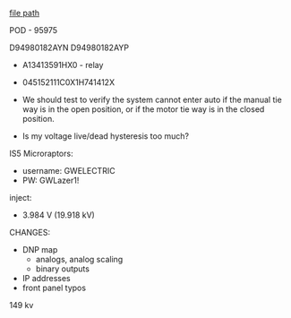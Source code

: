 
[file path](<file:///C:\Users\jnetherton\G&W Electric Co\US-PowerGridAutomation - Documents\_Lazer\120881 - Bauxite (Bretco)>)

POD - 95975


D94980182AYN
D94980182AYP
- A13413591HX0 - relay
- 045152111C0X1H741412X


- We should test to verify the system cannot enter auto if the manual tie way is in the open position, or if the motor tie way is in the closed position.

- Is my voltage live/dead hysteresis too much?


IS5 Microraptors:
- username: GWELECTRIC
- PW: GWLazer1!


inject:
- 3.984 V (19.918 kV)


CHANGES:
- DNP map
	- analogs, analog scaling
	- binary outputs
- IP addresses
- front panel typos

149 kv